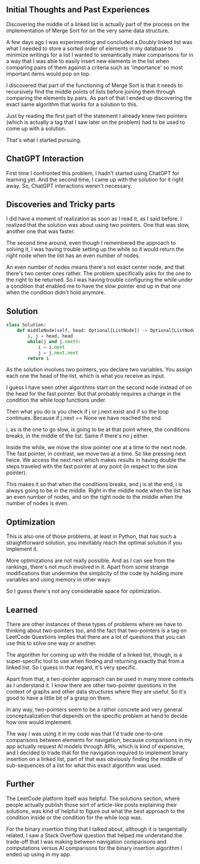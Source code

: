 ## Initial Thoughts and Past Experiences

Discovering the middle of a linked list is actually part of the process on the implementation of Merge Sort for on the very same data structure.

A few days ago I was experimenting and concluded a Doubly linked list was what I needed to store a sorted order of elements in my database to minimize writings for a list I wanted to semantically make comparisons for in a way that I was able to easily insert new elements in the list when comparing pairs of them against a criteria such as 'importance' so most important items would pop on top.

I discovered that part of the functioning of Merge Sort is that it needs to recursively find the middle points of lists before joining them through comparing the elements by pairs. As part of that I ended up discovering the exact same algorithm that works for a solution to this.

Just by reading the first part of the statement I already knew two pointers (which is actually a tag that I saw later on the problem) had to be used to come up with a solution. 

That's what I started pursuing.

## ChatGPT Interaction

First time I confronted this problem, I hadn't started using ChatGPT for learning yet. And the second time, I came up with the solution for it right away. So, ChatGPT interactions weren't necessary.
## Discoveries and Tricky parts

I did have a moment of realization as soon as I read it, as I said before. I realized that the solution was about using two pointers. One that was slow, another one that was faster.

The second time around, even though I remembered the approach to solving it, I was having trouble setting up the while so it would return the right node when the list has an even number of nodes.

An even number of nodes means there's not exact center node, and that there's two center ones rather. The problem specifically asks for the one to the right to be returned. So I was having trouble configuring the while under a condition that enabled me to have the slow pointer end up in that one when the condition didn't hold anymore.

## Solution

```python
class Solution:
    def middleNode(self, head: Optional[ListNode]) -> Optional[ListNode]:
        i, j = head, head
        while(j and j.next):
            i = i.next
            j = j.next.next
        return i
```

As the solution involves two pointers, you declare two variables. You assign each one the head of the list, which is what you receive as input.

I guess I have seen other algorithms start on the second node instead of on the head for the fast pointer. But that probably requires a change in the condition the while loop functions under.

Then what you do is you check if j or j.next exist and if so the loop continues. Because if j.next == None we have reached the end.

i, as is the one to go slow, is going to be at that point where, the conditions breaks, in the middle of the list. Same if there's no j either.

Inside the while, we move the slow pointer one at a time to the next node. The fast pointer, in contrast, we move two at a time. So like pressing next twice. We access the next.next which makes results in having double the steps traveled with the fast pointer at any point (in respect to the slow pointer).

This makes it so that when the conditions breaks, and j is at the end, i is always going to be in the middle. Right in the middle node when the list has an even number of nodes, and on the right node to the middle when the number of nodes is even.

## Optimization

This is also one of those problems, at least in Python, that has such a straightforward solution, you inevitably reach the optimal solution if you implement it.

More optimizations are not really possible. And as I can see from the rankings, there's not much involved in it. Apart from some strange modifications that undermine the simplicity of the code by holding more variables and using memory in other ways.

So I guess there's not any considerable space for optimization.
## Learned

There are other instances of these types of problems where we have to thinking about two-pointers too, and the fact that two-pointers is a tag on LeetCode Questions implies that there are a lot of questions that you can use this to solve one way or another.

The algorithm for coming up with the middle of a linked list, though, is a super-specific tool to use when finding and returning exactly that from a linked list. So I guess in that regard, it's very specific.

Apart from that, a two-pointer approach can be used in many more contexts as I understand it. I know there are other two-pointer questions in the context of graphs and other data structures where they are useful. So it's good to have a little bit of a grasp on them.

In any way, two-pointers seem to be a rather concrete and very general conceptualization that depends on the specific problem at hand to decide how one would implement.

The way I was using it in my code was that I'd trade one-to-one comparisons between elements for navigation, because comparisons in my app actually request AI models through APIs, which is kind of expensive, and I decided to trade that for the navigation required to implement binary insertion on a linked list, part of that was obviously finding the middle of sub-sequences of a list for what this exact algorithm was used.
## Further

The LeetCode platform itself was helpful. The solutions section, where people actually publish those sort of article-like posts explaining their solutions, was kind of helpful to figure out what the best approach to the condition inside or the condition for the while loop was. 

For the binary insertion thing that I talked about, although it is tangentially related, I saw a Stack Overflow question that helped me understand the trade-off that I was making between navigation comparisons and computations versus AI comparisons for the binary insertion algorithm I ended up using in my app.